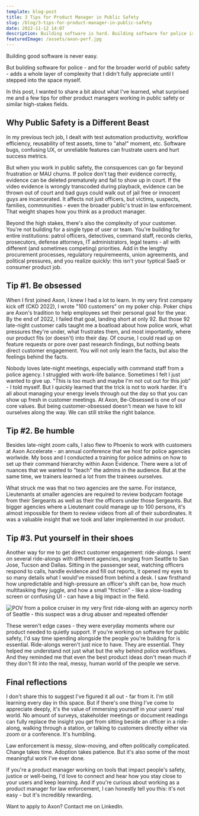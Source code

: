 ```yaml
---
template: blog-post
title: 3 Tips for Product Manager in Public Safety
slug: /blog/3-tips-for-product-manager-in-public-safety
date: 2022-11-12 14:07
description: Building software is hard. Building software for police is even harder
featuredImage: /assets/axon-perf.jpg
---
```

Building good software is never easy. 

But building software for police - and for the broader world of public safety - adds a whole layer of complexity that I didn't fully appreciate until I stepped into the space myself. 

In this post, I wanted to share a bit about what I've learned, what surprised me and a few tips for other product managers working in public safety or similar high-stakes fields. 

## Why Public Safety is a Different Beast

In my previous tech job, I dealt with test automation productivity, workflow efficiency, reusability of test assets, time to "aha!" moment, etc. Software bugs, confusing UX, or unreliable features can frustrate users and hurt success metrics. 

But when you work in public safety, the consquences can go far beyond frustration or MAU churns. If police don't tag their evidence correctly, evidence can be deleted prematurely and fail to show up in court. If the video evidence is wrongly transcoded during playback, evidence can be thrown out of court and bad guys could walk out of jail free or innocent guys are incarcerated. It affects not just officers, but victims, suspects, families, commnunities - even the broader public's trust in law enforcement. That weight shapes how you think as a product manager.

Beyond the high stakes, there's also the complexity of your customer. You're not building for a single type of user or team. You're building for entire institutions: patrol officers, detectives, command staff, records clerks, prosecutors, defense attorneys, IT administrators, legal teams - all with different (and sometimes competing) priorities. Add in the lengthy procurement processes, regulatory requiremeents, union agreements, and political pressures, and you realize quickly: this isn't your typtical SaaS or consumer product job. 

## Tip \#1. Be obsessed

When I first joined Axon, I knew I had a lot to learn. In my very first company kick off (CKO 2022), I wrote "100 customers" on my poker chip. Poker chips are Axon's tradition to help employees set their personal goal for the year. By the end of 2022, I failed that goal, landing short at only 92. But those 92 late-night customer calls taught me a boatload about how police work, what pressures they're under, what frustrates them, and most importantly, where our product fits (or doesn't) into their day. Of course, I could read up on feature requests or pore over past research findings, but nothing beats direct customer engagement. You will not only learn the facts, but also the feelings behind the facts.  

Nobody loves late-night meetings, especially with command staff from a police agency. I struggled with work-life balance. Sometimes I felt I just wanted to give up. "This is too much and maybe I'm not cut out for this job" - I told myself. But I quickly learned that the trick is not to work harder. It's all about managing your energy levels through out the day so that you can show up fresh in customer meetings. At Axon, Be-Obsessed is one of our core values. But being customer-obsessed doesn't mean we have to kill ourselves along the way. We can still strike the right balance.

## Tip \#2. Be humble

Besides late-night zoom calls, I also flew to Phoenix to work with customers at Axon Accelerate - an annual conference that we host for police agencies worlwide. My boss and I conducted a training for police admins on how to set up their command hierarchy within Axon Evidence. There were a lot of nuances that we wanted to "teach" the admins in the audience. But at the same time, we trainers learned a lot from the trainees ourselves. 

What struck me was that no two agencies are the same. For instance, Lieutenants at smaller agencies are required to review bodycam footage from their Sergeants as well as their the officers under those Sergeants. But bigger agencies where a Lieutenant could manage up to 100 persons, it's almost impossible for them to review videos from all of their subordinates. It was a valuable insight that we took and later implemented in our product. 

## Tip \#3. Put yourself in their shoes

Another way for me to get direct customer engagement: ride-alongs. I went on several ride-alongs with diffreent agencies, ranging from Seattle to San Jose, Tucson and Dallas. Sitting in the passenger seat, watching officers respond to calls, handle evidence and fill out reports, it opened my eyes to so many details what I would've missed from behind a desk. I saw firsthand how unpredictable and high-pressure an officer's shift can be, how much multitasking they juggle, and how a small "friction" - like a slow-loading screen or confusing UI - can have a big impact in the field. 

![POV from a police cruiser in my very first ride-along with an agency north of Seattle - this suspect was a drug abuser and repeated offender](/assets/first-ride-along.jpeg)

These weren't edge cases - they were everyday moments where our product needed to quietly support. If you're working on software for public safety, I'd say time spending alongside the people you're building for is essential. Ride-alongs weren't just nice to have. They are essential. They helped me understand not just what but the why behind police workflows. And they reminded me that even the best product ideas don't mean much if they don't fit into the real, messy, human world of the people we serve. 

## Final reflections

I don't share this to suggest I've figured it all out - far from it. I'm still learning every day in this space. But if there's one thing I've come to appreciate deeply, it's the value of immersing yourself in your users' real world. No amount of surveys, stakeholder meetings or document readings can fully replace the insight you get from sitting beside an officer in a ride-along, walking through a station, or talking to customers directly either via zoom or a conference. It's humbling. 

Law enforcement is messy, slow-moving, and often politically complicated. Change takes time. Adoption takes patience. But it's also some of the most meaningful work I've ever done. 

If you're a product manager working on tools that impact people's safety, justice or well-being, I'd love to connect and hear how you stay close to your users and keep learning. And if you're curious about working as a product manager for law enforcement, I can honestly tell you this: it's not easy - but it's incredibly rewarding.

Want to apply to Axon? Contact me on LinkedIn. 
